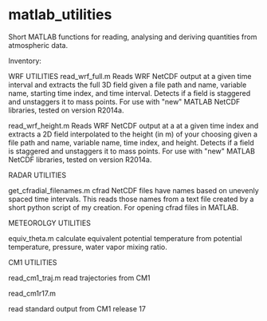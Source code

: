 matlab_utilities
================

Short MATLAB functions for reading, analysing and deriving quantities from atmospheric data. 

Inventory:

WRF UTILITIES
read_wrf_full.m
Reads WRF NetCDF output at a given time interval and extracts the full 3D field given a file path and name, 
variable name, starting time index, and time interval. Detects if a field is staggered and unstaggers it 
to mass points. For use with "new" MATLAB NetCDF libraries, tested on version R2014a.

read_wrf_height.m
Reads WRF NetCDF output at a at a given time index and extracts a 2D field interpolated to 
the height (in m) of your choosing given a file path and name, variable name, time index, and height. 
Detects if a field is staggered and unstaggers it to mass points. For use with "new" MATLAB NetCDF libraries, 
tested on version R2014a.

RADAR UTILITIES

get_cfradial_filenames.m
cfrad NetCDF files have names based on unevenly spaced time intervals. This reads those names from a text file created by a short python script of my creation. For opening cfrad files in MATLAB.

METEOROLGY UTILITIES

equiv_theta.m
calculate equivalent potential temperature from potential temperature, pressure, water vapor mixing ratio.

CM1 UTILITIES

read_cm1_traj.m
read trajectories from CM1

read_cm1r17.m

read standard output from CM1 release 17

